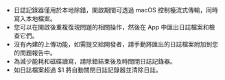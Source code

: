 - 日誌記錄器僅用於本地除錯，開啟期間可透過 macOS 控制檯流式傳輸，同時寫入本地檔案。
- 您可以在開啟後重複復現問題的相關操作，然後在 App 中匯出日誌檔案和檢查它們。
- 沒有內建的上傳功能，如需提交給開發者，請手動將匯出的日誌檔案附加到您的問題報告中。
- 為減少能耗和磁碟讀寫，請除錯結束後及時關閉日誌記錄器。
- 如日誌檔案超過 $1 將自動關閉日誌記錄器並清除日誌。
